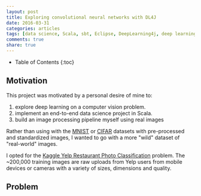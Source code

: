 ```yaml
---
layout: post
title: Exploring convolutional neural networks with DL4J
date: 2016-03-31
categories: articles
tags: [data science, Scala, sbt, Eclipse, DeepLearning4j, deep learning image processing, image recognition, computer vision]
comments: true
share: true
---
```


* Table of Contents
{:toc}

## Motivation

This project was motivated by a personal desire of mine to:  
  1. explore deep learning on a computer vision problem.  
  2. implement an end-to-end data science project in Scala.     
  3. build an image processing pipeline myself using real images

Rather than using with the [MNIST] or [CIFAR] datasets with pre-processed and standardized images, I wanted to go with a more "wild" dataset of "real-world" images.  

I opted for the [Kaggle Yelp Restaurant Photo Classification] problem.  The ~200,000 training images are raw uploads from Yelp users from mobile devices or cameras with a variety of sizes, dimensions and quality.  

## Problem








<!-- Links -->

[Kaggle Yelp Restaurant Photo Classification]: https://www.kaggle.com/c/yelp-restaurant-photo-classification
[MNIST]: https://en.wikipedia.org/wiki/MNIST_database
[CIFAR]: https://www.cs.toronto.edu/~kriz/cifar.html